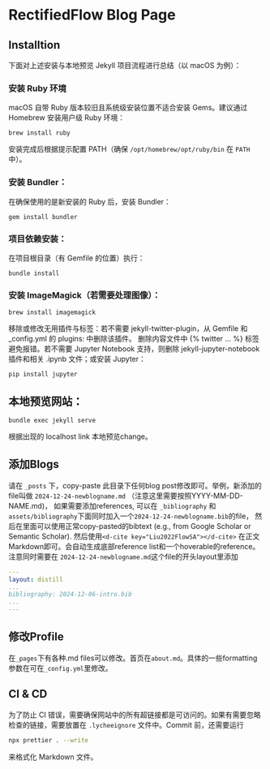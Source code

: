 # RectifiedFlow Blog Page

## Installtion

下面对上述安装与本地预览 Jekyll 项目流程进行总结（以 macOS 为例）：

### 安装 Ruby 环境

macOS 自带 Ruby 版本较旧且系统级安装位置不适合安装 Gems。建议通过 Homebrew 安装用户级 Ruby 环境：

```shell
brew install ruby
```

安装完成后根据提示配置 PATH（确保 `/opt/homebrew/opt/ruby/bin` 在 `PATH` 中）。

### 安装 Bundler：

在确保使用的是新安装的 Ruby 后，安装 Bundler：

```shell
gem install bundler
```

### 项目依赖安装：

在项目根目录（有 Gemfile 的位置）执行：

```shell
bundle install
```

### 安装 ImageMagick（若需要处理图像）：

```shell
brew install imagemagick
```

移除或修改无用插件与标签：若不需要 jekyll-twitter-plugin，从 Gemfile 和 \_config.yml 的 plugins: 中删除该插件。 删除内容文件中 {% twitter ... %} 标签避免报错。若不需要 Jupyter Notebook 支持，则删除 jekyll-jupyter-notebook 插件和相关 .ipynb 文件；或安装 Jupyter：

```shell
pip install jupyter
```

## 本地预览网站：

```shell
bundle exec jekyll serve
```

根据出现的 localhost link 本地预览change。

## 添加Blogs

请在 `_posts` 下，copy-paste 此目录下任何blog post修改即可。举例，新添加的file叫做 `2024-12-24-newblogname.md` （注意这里需要按照YYYY-MM-DD-NAME.md)， 如果需要添加references, 可以在 `_bibliography` 和 `assets/bibliography`下面同时加入一个`2024-12-24-newblogname.bib`的file， 然后在里面可以使用正常copy-pasted的bibtext (e.g., from Google Scholar or Semantic Scholar). 然后使用`<d-cite key="Liu2022FlowSA"></d-cite>` 在正文Markdown即可。会自动生成底部reference list和一个hoverable的reference。注意同时需要在 `2024-12-24-newblogname.md`这个file的开头layout里添加
```yaml
---
layout: distill
...
bibliography: 2024-12-06-intro.bib
...
---
```

## 修改Profile

在`_pages`下有各种.md files可以修改。首页在`about.md`。具体的一些formatting参数在可在`_config.yml`里修改。

## CI & CD

为了防止 CI 错误，需要确保网站中的所有超链接都是可访问的。如果有需要忽略检查的链接，需要放置在 `.lycheeignore` 文件中。Commit 前，还需要运行

```sh
npx prettier . --write
```

来格式化 Markdown 文件。
